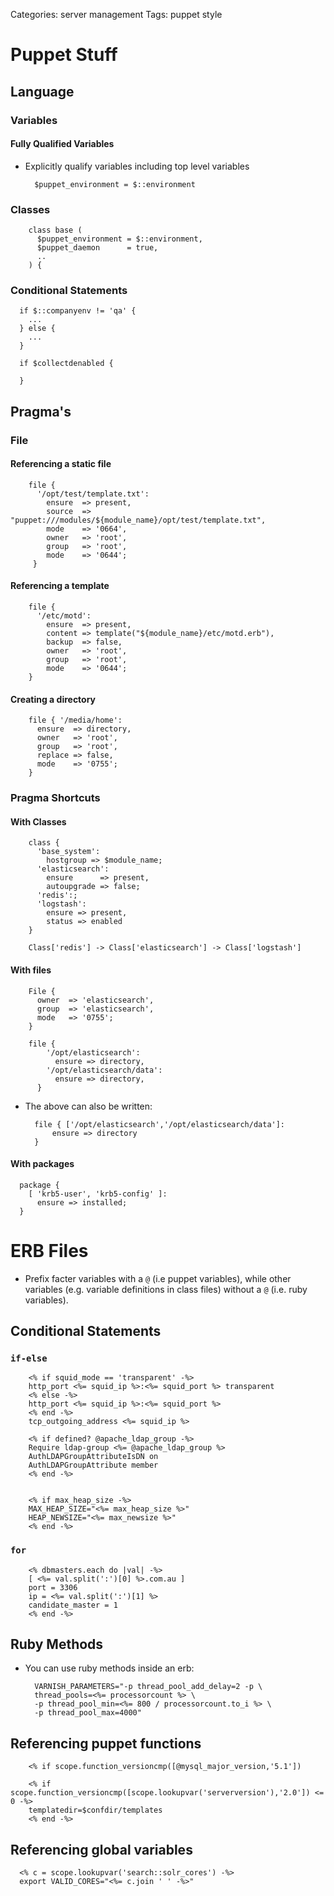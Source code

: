 Categories: server management
Tags: puppet
      style

# Puppet Stuff

## Language

### Variables

#### Fully Qualified Variables

- Explicitly qualify variables including top level variables

        $puppet_environment = $::environment


### Classes

        class base (
          $puppet_environment = $::environment,
          $puppet_daemon      = true,
          ..
        ) {

### Conditional Statements

      if $::companyenv != 'qa' {
        ...
      } else {
        ...
      }

      if $collectdenabled {

      }


## Pragma's

### File

#### Referencing a static file

        file {
          '/opt/test/template.txt':
            ensure  => present,
            source  => "puppet:///modules/${module_name}/opt/test/template.txt",
            mode    => '0664',
            owner   => 'root',
            group   => 'root',
            mode    => '0644';
         }

#### Referencing a template

        file {
          '/etc/motd':
            ensure  => present,
            content => template("${module_name}/etc/motd.erb"),
            backup  => false,
            owner   => 'root',
            group   => 'root',
            mode    => '0644';
        }

#### Creating a directory

        file { '/media/home':
          ensure  => directory,
          owner   => 'root',
          group   => 'root',
          replace => false,
          mode    => '0755';
        }


### Pragma Shortcuts

#### With Classes

        class {
          'base_system':
            hostgroup => $module_name;
          'elasticsearch':
            ensure      => present,
            autoupgrade => false;
          'redis':;
          'logstash':
            ensure => present,
            status => enabled
        }

        Class['redis'] -> Class['elasticsearch'] -> Class['logstash']

#### With files

        File {
          owner  => 'elasticsearch',
          group  => 'elasticsearch',
          mode   => '0755';  
        }

        file {
            '/opt/elasticsearch':
              ensure => directory,
            '/opt/elasticsearch/data':
              ensure => directory,
          }

- The above can also be written:

        file { ['/opt/elasticsearch','/opt/elasticsearch/data']:
            ensure => directory
        }


#### With packages

      package {
        [ 'krb5-user', 'krb5-config' ]:
          ensure => installed;
      }        

# ERB Files

- Prefix facter variables with a `@` (i.e puppet variables), while other variables (e.g. variable definitions in class files) without a `@` (i.e. ruby variables).

## Conditional Statements

### `if-else`

        <% if squid_mode == 'transparent' -%>
        http_port <%= squid_ip %>:<%= squid_port %> transparent
        <% else -%>
        http_port <%= squid_ip %>:<%= squid_port %>
        <% end -%>
        tcp_outgoing_address <%= squid_ip %>        
   
        <% if defined? @apache_ldap_group -%>
        Require ldap-group <%= @apache_ldap_group %>
        AuthLDAPGroupAttributeIsDN on
        AuthLDAPGroupAttribute member
        <% end -%>


        <% if max_heap_size -%>
        MAX_HEAP_SIZE="<%= max_heap_size %>"
        HEAP_NEWSIZE="<%= max_newsize %>"
        <% end -%>

### `for`

        <% dbmasters.each do |val| -%>
        [ <%= val.split(':')[0] %>.com.au ]
        port = 3306
        ip = <%= val.split(':')[1] %>
        candidate_master = 1
        <% end -%>

## Ruby Methods

- You can use ruby methods inside an erb:

        VARNISH_PARAMETERS="-p thread_pool_add_delay=2 -p \ 
        thread_pools=<%= processorcount %> \
        -p thread_pool_min=<%= 800 / processorcount.to_i %> \
        -p thread_pool_max=4000"


## Referencing puppet functions


        <% if scope.function_versioncmp([@mysql_major_version,'5.1'])

        <% if scope.function_versioncmp([scope.lookupvar('serverversion'),'2.0']) <= 0 -%>
        templatedir=$confdir/templates
        <% end -%>


## Referencing global variables

      <% c = scope.lookupvar('search::solr_cores') -%>
      export VALID_CORES="<%= c.join ' ' -%>"

